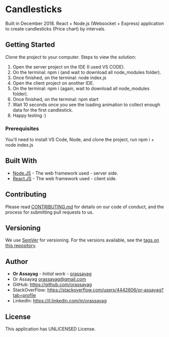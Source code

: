 # Candlesticks

Built in December 2018.
React + Node.js (Websocket + Express) application to create candlesticks (Price chart) by intervals.

## Getting Started

Clone the project to your computer.
Steps to view the solution:
1. Open the server project on the IDE (I used VS CODE).
2. On the terminal: npm i (and wait to download all node_modules folder).
3. Once finished, on the terminal: node index.js
4. Open the client project on another IDE.
5. On the terminal: npm i (again, wait to download all node_modules folder).
6. Once finished, on the terminal: npm start
7. Wait 10 seconds once you see the loading animation to collect enough data for the first candlestick.
8. Happy testing :)

### Prerequisites

You'll need to install VS Code, Node, and clone the project, run npm i + node index.js

## Built With

* [Node.JS](https://nodejs.org/en/) - The web framework used - server side.
* [React.JS](https://reactjs.org/) - The web framework used - client side.

## Contributing

Please read [CONTRIBUTING.md](https://gist.github.com/PurpleBooth/b24679402957c63ec426) for details on our code of conduct, and the process for submitting pull requests to us.

## Versioning

We use [SemVer](http://semver.org/) for versioning. For the versions available, see the [tags on this repository](https://github.com/your/project/tags).

## Author

* **Or Assayag** - *Initial work* - [orassayag](https://github.com/orassayag)
* Or Assayag <orassayag@gmail.com>
* GitHub: https://github.com/orassayag
* StackOverFlow: https://stackoverflow.com/users/4442606/or-assayag?tab=profile
* LinkedIn: https://il.linkedin.com/in/orassayag

## License

This application has UNLICENSED License.